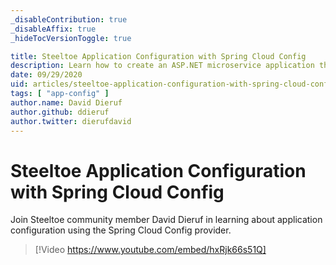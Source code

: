 ```yaml
---
_disableContribution: true
_disableAffix: true
_hideTocVersionToggle: true

title: Steeltoe Application Configuration with Spring Cloud Config
description: Learn how to create an ASP.NET microservice application that uses Steeltoe to connect with a Spring Cloud Config Server, to retrieve it's configuration values.
date: 09/29/2020
uid: articles/steeltoe-application-configuration-with-spring-cloud-config
tags: [ "app-config" ]
author.name: David Dieruf
author.github: ddieruf
author.twitter: dierufdavid
---
```


# Steeltoe Application Configuration with Spring Cloud Config

Join Steeltoe community member David Dieruf in learning about application configuration using the Spring Cloud Config provider.

> [!Video https://www.youtube.com/embed/hxRjk66s51Q]
